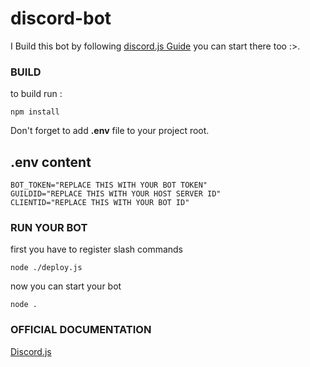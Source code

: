 # discord-bot

I Build this bot by following [discord.js Guide](https://discordjs.guide/#before-you-begin) you can start there too :>.



### BUILD
to build run :

    npm install


Don't forget to add **.env** file to your project root.

## .env content 

```
BOT_TOKEN="REPLACE THIS WITH YOUR BOT TOKEN"
GUILDID="REPLACE THIS WITH YOUR HOST SERVER ID"
CLIENTID="REPLACE THIS WITH YOUR BOT ID"
```

### RUN YOUR BOT

first you have to register slash commands

    node ./deploy.js

now you can start your bot

    node .

### OFFICIAL DOCUMENTATION
[Discord.js](https://discord.js.org/#/)